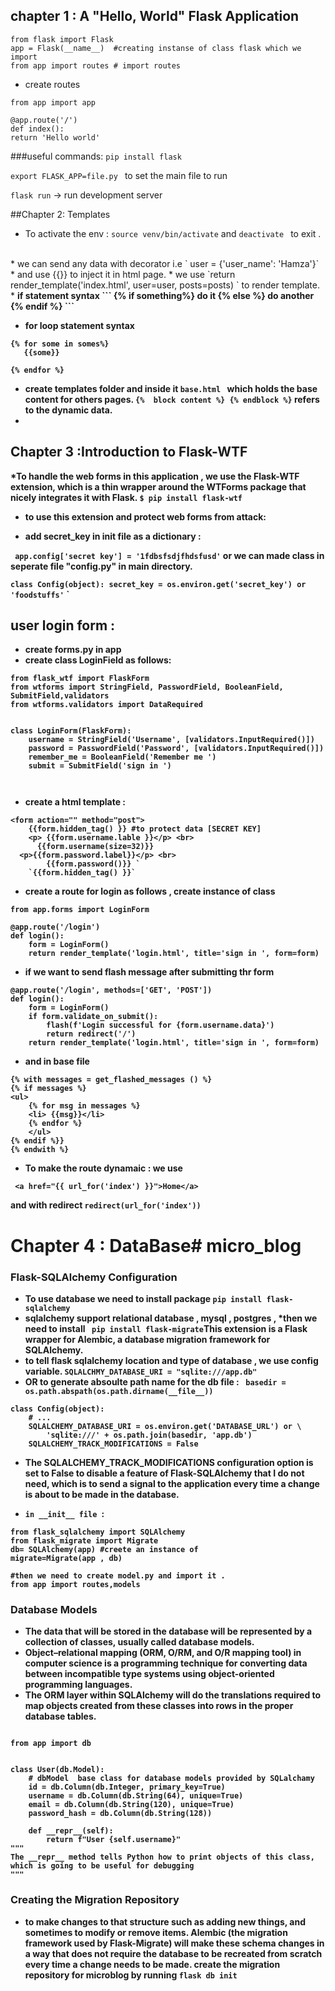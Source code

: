 ## chapter 1 :   A "Hello, World" Flask Application

```
from flask import Flask
app = Flask(__name__)  #creating instanse of class flask which we import
from app import routes # import routes  

```
* create routes 
```
from app import app

@app.route('/')
def index():
return 'Hello world'
```
###useful commands:
`pip install flask`

`export FLASK_APP=file.py ` to set the main file to run

`flask run` -> run development server


##Chapter 2: Templates
 * To activate the env : `source venv/bin/activate`
and `deactivate ` to exit .
<br>
 * we can send any data with decorator i.e `  user = {'user_name': 'Hamza'}`
 * and use {{}} to inject it in html page.
 * we use `return render_template('index.html', user=user, posts=posts)  ` to render template.
 *  <b>if statement syntax <b>
 ```
 {% if something%}
    do it 
 {% else %}
    do another
 {% endif %}
 ```
    
* <b>for loop statement syntax <b>
 ```
 {% for some in somes%}
    {{some}}

 {% endfor %}
 ```
* create templates folder and inside it `base.html ` which holds the base content for others pages.
`{%  block content %} {% endblock %}` refers to the dynamic data.
* 

## Chapter 3 :Introduction to Flask-WTF 


*To handle the web forms in this application , we use the Flask-WTF extension, which is a thin wrapper around the WTForms package that nicely integrates it with Flask.
`$ pip install flask-wtf`

 * to use this extension and protect web forms from attack:

 * add secret_key in init file as a dictionary :

 ` app.config['secret key'] = '1fdbsfsdjfhdsfusd'`
 or we can made class in seperate file "config.py" in main directory.



`class Config(object):
    secret_key = os.environ.get('secret_key') or 'foodstuffs'`
`
    
## user login form :

* create forms.py in app 
* create class LoginField as follows:
```
from flask_wtf import FlaskForm
from wtforms import StringField, PasswordField, BooleanField, SubmitField,validators
from wtforms.validators import DataRequired


class LoginForm(FlaskForm):
    username = StringField('Username', [validators.InputRequired()])
    password = PasswordField('Password', [validators.InputRequired()])
    remember_me = BooleanField('Remember me ')
    submit = SubmitField('sign in ')



```

* create a html template :
``` 
<form action="" method="post">
    {{form.hidden_tag() }} #to protect data [SECRET KEY]
    <p> {{form.username.lable }}</p> <br>
      {{form.username(size=32)}}
  <p>{{form.password.label}}</p> <br>
        {{form.password()}} `
    `{{form.hidden_tag() }}`
```
* create a route for login as follows , create instance of class 
```
from app.forms import LoginForm

@app.route('/login')
def login():
    form = LoginForm()
    return render_template('login.html', title='sign in ', form=form)

```

* if we want to send flash message after submitting thr form 
```
@app.route('/login', methods=['GET', 'POST'])
def login():
    form = LoginForm()
    if form.validate_on_submit():
        flash(f'Login successful for {form.username.data}')
        return redirect('/')
    return render_template('login.html', title='sign in ', form=form)
```

* and in base file 
```
{% with messages = get_flashed_messages () %}
{% if messages %}
<ul>
    {% for msg in messages %}
    <li> {{msg}}</li>
    {% endfor %}
    </ul>
{% endif %}}
{% endwith %}
```

* To make the route dynamaic :  we use 

`  <a href="{{ url_for('index') }}">Home</a> `

and with redirect 
`redirect(url_for('index'))`


# Chapter 4 : DataBase# micro_blog
### Flask-SQLAlchemy Configuration

* To use database we need to install package `pip install flask-sqlalchemy`
* sqlalchemy support relational database , mysql , postgres ,
*then we need to install ` pip install flask-migrate`This extension is a Flask wrapper for Alembic, a database migration framework for SQLAlchemy.
* to tell flask sqlalchemy location and type of database , we use config variable.
`SQLALCHMY_DATABASE_URI = "sqlite:///app.db"` 
* OR to generate absoulte path name for the db file :
` basedir = os.path.abspath(os.path.dirname(__file__))`
```
class Config(object):
    # ...
    SQLALCHEMY_DATABASE_URI = os.environ.get('DATABASE_URL') or \
        'sqlite:///' + os.path.join(basedir, 'app.db')
    SQLALCHEMY_TRACK_MODIFICATIONS = False
```
* The SQLALCHEMY_TRACK_MODIFICATIONS configuration option is set to False to disable a feature of Flask-SQLAlchemy that I do not need, which is to send a signal to the application every time a change is about to be made in the database.

* `in __init__ file `:
```
from flask_sqlalchemy import SQLAlchemy
from flask_migrate import Migrate
db= SQLAlchemy(app) #creete an instance of 
migrate=Migrate(app , db)

#then we need to create model.py and import it .
from app import routes,models

```

### Database Models
* The data that will be stored in the database will be represented by a collection of classes, usually called database models.
* Object–relational mapping (ORM, O/RM, and O/R mapping tool) in computer science is a programming technique for converting data between incompatible type systems using object-oriented programming languages.
* The ORM layer within SQLAlchemy will do the translations required to map objects created from these classes into rows in the proper database tables.
```

from app import db


class User(db.Model):
    # dbModel  base class for database models provided by SQLalchamy
    id = db.Column(db.Integer, primary_key=True)
    username = db.Column(db.String(64), unique=True)
    email = db.Column(db.String(120), unique=True)
    password_hash = db.Column(db.String(128))

    def __repr__(self):
        return f"User {self.username}"
"""
The __repr__ method tells Python how to print objects of this class, which is going to be useful for debugging
"""
```

### Creating the Migration Repository

* to make changes to that structure such as adding new things, and sometimes to modify or remove items. Alembic (the migration framework used by Flask-Migrate) will make these schema changes in a way that does not require the database to be recreated from scratch every time a change needs to be made.
create the migration repository for microblog by running `flask db init`